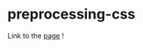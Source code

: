 # preprocessing-css
Link to the [page](https://varkoff.github.io/preprocessing-css/public/precious) !